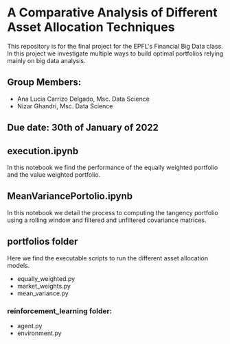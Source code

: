 # A Comparative Analysis of Different Asset Allocation Techniques
This repository is for the final project for the EPFL's Financial Big Data class.
In this project we investigate multiple ways to build optimal portfolios relying mainly on big data analysis.

## Group Members:
- Ana Lucia Carrizo Delgado, Msc. Data Science
- Nizar Ghandri, Msc. Data Science

## Due date: 30th of January of 2022

##  execution.ipynb
In this notebook we find the performance of the equally weighted portfolio and the value weighted portfolio. 

## MeanVariancePortolio.ipynb 
In this notebook we detail the process to computing the tangency portfolio using a rolling window and filtered and unfiltered covariance matrices.

## portfolios folder 
Here we find the executable scripts to run the different asset allocation models. 
- equally_weighted.py
- market_weights.py
- mean_variance.py

### reinforcement_learning folder:
- agent.py
- environment.py
